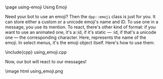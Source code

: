 \page using-emoji Using Emoji

Need your bot to use an emoji?
Then the `dpp::emoji` class is just for you. It can store either a custom or a unicode emoji's name and ID. To use one in a message, you use its mention. To react, there's other kind of format: if you want to use an animated one, it's a:<name>:id, if it's static — <name>:id, if that's a unicode one — the corresponding character. Here, <name> represents the name of the emoji. In select menus, it's the emoji object itself. Here's how to use them: 

\include{cpp} using_emoji.cpp

Now, our bot will react to our messages!

\image html using_emoji.png